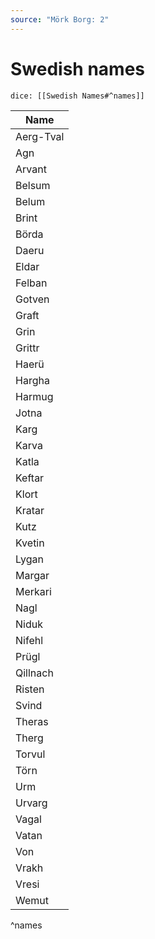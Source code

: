 ```yaml
---
source: "Mörk Borg: 2"
---
```

# Swedish names

`dice: [[Swedish Names#^names]]`

| Name      |
| --------- |
| Aerg-Tval |
| Agn       |
| Arvant    |
| Belsum    |
| Belum     |
| Brint     |
| Börda     |
| Daeru     |
| Eldar     |
| Felban    |
| Gotven    |
| Graft     |
| Grin      |
| Grittr    |
| Haerü     |
| Hargha    |
| Harmug    |
| Jotna     |
| Karg      |
| Karva     |
| Katla     |
| Keftar    |
| Klort     |
| Kratar    |
| Kutz      |
| Kvetin    |
| Lygan     |
| Margar    |
| Merkari   |
| Nagl      |
| Niduk     |
| Nifehl    |
| Prügl     |
| Qillnach  |
| Risten    |
| Svind     |
| Theras    |
| Therg     |
| Torvul    |
| Törn      |
| Urm       |
| Urvarg    |
| Vagal     |
| Vatan     |
| Von       |
| Vrakh     |
| Vresi     |
| Wemut     |
^names



